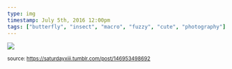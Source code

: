 ```yaml
---
type: img
timestamp: July 5th, 2016 12:00pm
tags: ["butterfly", "insect", "macro", "fuzzy", "cute", "photography"]
---
```

<img src="https://saturdayxiii.github.io/media/146953498692.gif"/>
      
      
  
<small>source: https://saturdayxiii.tumblr.com/post/146953498692</small>
